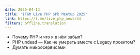 ```yaml
---
date: 2025-04-13
title: 'ITGM Live PHP SPb Meetup 2025'
link: https://t.me/live_php_news/44
filters: offline,translation
---
```


- Почему PHP и что я в нём забыл?
- PHP undead — Как не умереть вместе с Legacy проектом?
- Думать микросервисами
